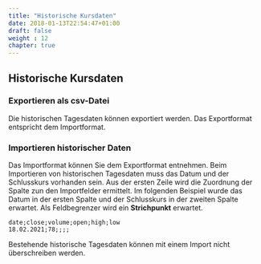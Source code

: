 ```yaml
---
title: "Historische Kursdaten"
date: 2018-01-13T22:54:47+01:00
draft: false
weight : 12
chapter: true
---
```

## Historische Kursdaten

### Exportieren als csv-Datei
Die historischen Tagesdaten können exportiert werden. Das Exportformat entspricht dem Importformat.

### Importieren historischer Daten
Das Importformat können Sie dem Exportformat entnehmen. Beim Importieren von historischen Tagesdaten muss das Datum und der Schlusskurs vorhanden sein. Aus der ersten Zeile wird die Zuordnung der Spalte zun den Importfelder ermittelt. Im folgenden Beispiel wurde das Datum in der ersten Spalte und der Schlusskurs in der zweiten Spalte erwartet. Als Feldbegrenzer wird ein **Strichpunkt** erwartet. 
```
date;close;volume;open;high;low
18.02.2021;78;;;;
```
Bestehende historische Tagesdaten können mit einem Import nicht überschreiben werden.